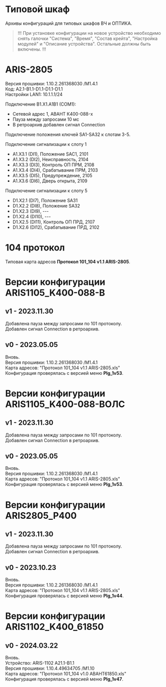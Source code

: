 Типовой шкаф
============

Архивы конфигураций для типовых шкафов ВЧ и ОПТИКА.

> !!! При установке конфигурации на новое устройство необходимо снять галочки "Система", "Время", "Состав крейта", "Настройка модулей" и "Описание устройства". Остальные должны быть включены. !!!


# ARIS-2805

Версия прошивки: 1.10.2.261368030 /M1.4.1  
Код: A2.1-B1.1-D1.1-D1.1-D1.1  
Настройки LAN1: 10.1.1.1/24

Подключение B1.X1.A1B1 (COM1):
- Сетевой адрес 1, АВАНТ К400-088-x
- Пауза между запросами 10 мс
- В ретроархив добавлен сигнал Connection

Подключение положения ключей SA1-SA32 к слотам 3-5.

Подключение сигнализации к слоту 1
- A1.X3.1 (DI1), Положение SAC1,    2101
- A1.X3.2 (DI2), Неисправность,     2104
- A1.X3.3 (DI3), Контроль ОП ПРМ,   2108
- A1.X3.4 (DI4), Срабатывание ПРМ,  2103
- A1.X3.5 (DI5), Предупреждение,    2105
- A1.X3.6 (DI6), Дверь открыта,     2109

Подключение сигнализации к слоту 5
- D1.X2.1 (DI7),  Положение SA31
- D1.X2.2 (DI8),  Положение SA32
- D1.X2.3 (DI9),  ---
- D1.X2.4 (DI10), ---
- D1.X2.5 (DI11), Контроль ОП ПРД,  2107
- D1.X2.6 (DI12), Срабатывание ПРД, 2102


# 104 протокол

Типовая карта адресов **Протокол 101_104 v1.1 ARIS-2805**.  


# Версии конфигурации ARIS1105_K400-088-В

## v1 - 2023.11.30

Добавлена пауза между запросами по 101 протоколу.  
Добавлен сигнал Connection в ретроархив.

## v0 - 2023.05.05

Вновь.  
Версия прошивки: 1.10.2.261368030 /M1.4.1  
Карта адресов: "Протокол 101_104 v1.1 ARIS-2805.xls"  
Конфигурация проверялась с версией меню **PIg_1v53**.


# Версии конфигурации ARIS1105_K400-088-ВОЛС

## v1 - 2023.11.30

Добавлена пауза между запросами по 101 протоколу.  
Добавлен сигнал Connection в ретроархив.

## v0 - 2023.05.05

Вновь.  
Версия прошивки: 1.10.2.261368030 /M1.4.1  
Карта адресов: "Протокол 101_104 v1.1 ARIS-2805.xls"  
Конфигурация проверялась с версией меню **PIg_1v53**.


# Версии конфигурации ARIS2805_P400

## v1 - 2023.11.30

Добавлена пауза между запросами по 101 протоколу.  
Добавлен сигнал Connection в ретроархив.

## v0 - 2023.10.23

Вновь.  
Версия прошивки: 1.10.2.261368030 /M1.4.1  
Карта адресов: "Протокол 101_104 v1.1 ARIS-2805.xls"  
Конфигурация проверялась с версией меню **PIg_1v44**.

# Версии конфигурации ARIS1102_K400_61850

## v0 - 2024.03.22

Вновь.  
Устройство: ARIS-1102 A21.1-B1.1  
Версия прошивки: 1.10.4.49634705 /M1.10  
Карта адресов: "Протокол 101_104 v1.0 АВАНТ61850.xls"  
Конфигурация проверялась с версией меню **PIg_1v47**.


